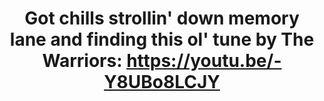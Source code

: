 ---
title:  "Got chills strollin' down memory lane and finding this ol' tune by The Warriors: <a href='https://youtu.be/-Y8UBo8LCJY' title='The Warriors - And Yet They Say'>https://youtu.be/-Y8UBo8LCJY</a>"
image: "https://media.giphy.com/media/RAGxhwdfH6Je8/giphy.gif"
---